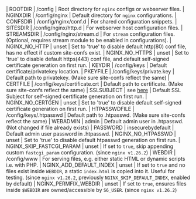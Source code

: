 | ROOTDIR                  | /config                                 | Root directory for `nginx` configs or webserver files.
| NGINXDIR                 | /config/nginx                           | Default directory for `nginx` configurations.
| CONFSDIR                 | /config/nginx/conf.d                    | For shared configuration snippets.
| SITESDIR                 | /config/nginx/http.d                    | For webserver host configuration files.
| STREAMSDIR               | /config/nginx/stream.d                  | For `stream` configuration files. (Optional, requires stream module to be enabled in configurations).
| NGINX_NO_HTTP            | unset                                   | Set to 'true' to disable default http(80) conf file, has no effect if custom site-confs exist.
| NGINX_NO_HTTPS           | unset                                   | Set to 'true' to disable default https(443) conf file, and default self-signed certificate generation on first run.
| KEYDIR                   | /config/keys                            | Default certificate/privatekey location.
| PKEYFILE                 | /config/keys/private.key                | Default path to privatekey. (Make sure site-confs reflect the same)
| CERTFILE                 | /config/keys/certificate.crt            | Default path to certificate. (Make sure site-confs reflect the same)
| SSLSUBJECT               | see [here](alpine-nginx.md#ssl-subject) | Default SSL Subject for self-signed certificate generation on first run.
| NGINX_NO_CERTGEN         | unset                                   | Set to 'true' to disable default self-signed certificate generation on first run.
| HTPASSWDFILE             | /config/keys/.htpasswd                  | Default path to .htpasswd. (Make sure site-confs reflect the same)
| WEBADMIN                 | admin                                   | Default admin user in .htpasswd. (Not changed if file already exists)
| PASSWORD                 | insecurebydefault                       | Default admin user password in .htpasswd.
| NGINX_NO_HTPASSWD        | unset                                   | Set to 'true' to disable default htpasswd generation on first run.
| NGINX_SKIP_FASTCGI_PARAM | unset                                   | If set to `true`, skip appending custom `fastcgi_param` configuration. (since `nginx v1.26.2`)
| WEBDIR                   | /config/www                             | For serving files, e.g. either static HTML or dynamic scripts i.e. with PHP.
| NGINX_ADD_DEFAULT_INDEX  | unset                                   | If set to `true` and no files exist inside `WEBDIR`, a static `index.html` is copied into it. Useful for testing. (since `nginx v1.26.2`, previously `NGINX_SKIP_DEFAULT_INDEX`, enabled by default)
| NGINX_PERMFIX_WEBDIR     | unset                                   | If set to `true`, ensures files inside `$WEBDIR` are owned/accessible by `S6_USER`. (since `nginx v1.26.2`)
